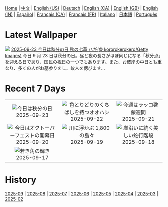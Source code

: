 [Home](../README.md) | [中文](zh-CN.md) | [English (US)](en-US.md) | [Deutsch](de-DE.md) | [English (CA)](en-CA.md) | [English (GB)](en-GB.md) | [English (IN)](en-IN.md) | [Español](es-ES.md) | [Français (CA)](fr-CA.md) | [Français (FR)](fr-FR.md) | [Italiano](it-IT.md) | [日本語](ja-JP.md) | [Português](pt-BR.md)

# Latest Wallpaper
![](https://www.bing.com/th?id=OHR.AutumnEquinox2025_JA-JP9152081751_UHD.jpg)
[2025-09-23 今日は秋分の日 秋の七草 ハギ(© kororokerokero/Getty Images)](https://www.bing.com/th?id=OHR.AutumnEquinox2025_JA-JP9152081751_UHD.jpg)
今日 9 月 23 日は秋分の日。昼と夜の長さがほぼ同じになる「秋分点」を迎える日であり、国民の祝日の一つでもあります。また、お彼岸の中日とも重なり、多くの人がお墓参りをし、故人を偲びます…

# Recent 7 Days
|  |  |  |
|:---:|:---:|:---:|
| ![](https://www.bing.com/th?id=OHR.AutumnEquinox2025_JA-JP9152081751_400x240.jpg "今日は秋分の日") 2025-09-23 | ![](https://www.bing.com/th?id=OHR.ToucanForest_JA-JP8804759807_400x240.jpg "色とりどりのくちばしを持つオオハシ") 2025-09-22 | ![](https://www.bing.com/th?id=OHR.IceOtters_JA-JP8317371641_400x240.jpg "今週はラッコ啓蒙週間") 2025-09-21 |
| ![](https://www.bing.com/th?id=OHR.OktoberfestSwing_JA-JP7932270954_400x240.jpg "今日はオクトーバーフェストの開幕日") 2025-09-20 | ![](https://www.bing.com/th?id=OHR.ThousandIslands_JA-JP7633482914_400x240.jpg "川に浮かぶ 1,800 の島々") 2025-09-19 | ![](https://www.bing.com/th?id=OHR.DunquinIreland_JA-JP7345541610_400x240.jpg "崖沿いに続く美しい蛇行階段") 2025-09-18 |
| ![](https://www.bing.com/th?id=OHR.YoungMoose_JA-JP2388659996_400x240.jpg "若き角の輝き") 2025-09-17 |  |  |

# History
[2025-09](../archives/wallpaper/ja-JP/w_2025_09.md) | [2025-08](../archives/wallpaper/ja-JP/w_2025_08.md) | [2025-07](../archives/wallpaper/ja-JP/w_2025_07.md) | [2025-06](../archives/wallpaper/ja-JP/w_2025_06.md) | [2025-05](../archives/wallpaper/ja-JP/w_2025_05.md) | [2025-04](../archives/wallpaper/ja-JP/w_2025_04.md) | [2025-03](../archives/wallpaper/ja-JP/w_2025_03.md) | [2025-02](../archives/wallpaper/ja-JP/w_2025_02.md)

